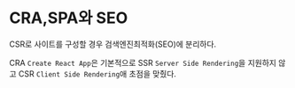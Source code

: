 # CRA,SPA와 SEO

CSR로 사이트를 구성할 경우 검색엔진최적화(SEO)에 분리하다.

CRA `Create React App`은 기본적으로 SSR `Server Side Rendering`을 지원하지 않고 CSR `Client Side Rendering`애 초점을 맞췄다.
